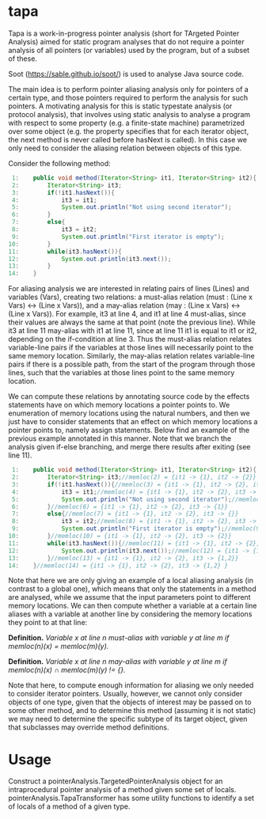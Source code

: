 # tapa

Tapa is a work-in-progress pointer analysis (short for TArgeted Pointer Analysis) aimed for static program analyses that do not require a pointer analysis of all pointers (or variables) used by the program, but of a subset of these.

Soot (https://sable.github.io/soot/) is used to analyse Java source code.

The main idea is to perform pointer aliasing analysis only for pointers of a certain type, and those pointers required to perform the analysis for such pointers. A motivating analysis for this is static typestate analysis (or protocol analysis), that involves using static analysis to analyse a program with respect to some property (e.g. a finite-state machine) parametrized over some object (e.g. the property specifies that for each iterator object, the next method is never called before hasNext is called). In this case we only need to consider the aliasing relation between objects of this type.

Consider the following method:

```java
 1:    public void method(Iterator<String> it1, Iterator<String> it2){
 2:        Iterator<String> it3;
 3:        if(!it1.hasNext()){
 4:            it3 = it1;
 5:            System.out.println("Not using second iterator");
 6:        }
 7:        else{
 8:            it3 = it2;
 9:            System.out.println("First iterator is empty");
10:        }
11:        while(it3.hasNext()){
12:            System.out.println(it3.next());
13:        }
14:    }
```

For aliasing analysis we are interested in relating pairs of lines (Lines) and variables (Vars), creating two relations: a must-alias relation (must : (Line x Vars) <-> (Line x Vars)), and a may-alias relation (may : (Line x Vars) <-> (Line x Vars)). For example, it3 at line 4, and it1 at line 4 must-alias, since their values are always the same at that point (note the previous line). While it3 at line 11 may-alias with it1 at line 11, since at line 11 it1 is equal to it1 or it2, depending on the if-condition at line 3. Thus the must-alias relation relates variable-line pairs if the variables at those lines will necessarily point to the same memory location. Similarly, the may-alias relation relates variable-line pairs if there is a possible path, from the start of the program through those lines, such that the variables at those lines point to the same memory location.

We can compute these relations by annotating source code by the effects statements have on which memory locations a pointer points to. We enumeration of memory locations using the natural numbers, and then we just have to consider statements that an effect on which memory locations a pointer points to, namely assign statements. Below find an example of the previous example annotated in this manner. Note that we branch the analysis given if-else branching, and merge there results after exiting (see line 11).

```java
 1:    public void method(Iterator<String> it1, Iterator<String> it2){
 2:        Iterator<String> it3;//memloc(2) = {it1 -> {1}, it2 -> {2}}
 3:        if(!it1.hasNext()){//memloc(3) = {it1 -> {1}, it2 -> {2}, it3 -> {}}
 4:            it3 = it1;//memloc(4) = {it1 -> {1}, it2 -> {2}, it3 -> {}}
 5:            System.out.println("Not using second iterator");//memloc(5) = {it1 -> {1}, it2 -> {2}, it3 -> {1}}
 6:        }//memloc(6) = {it1 -> {1}, it2 -> {2}, it3 -> {1}}
 7:        else{//memloc(7) = {it1 -> {1}, it2 -> {2}, it3 -> {}}
 8:            it3 = it2;//memloc(8) = {it1 -> {1}, it2 -> {2}, it3 -> {}}
 9:            System.out.println("First iterator is empty");//memloc(9) = {it1 -> {1}, it2 -> {2}, it3 -> {2}}
10:        }//memloc(10) = {it1 -> {1}, it2 -> {2}, it3 -> {2}}
11:        while(it3.hasNext()){//memloc(11) = {it1 -> {1}, it2 -> {2}, it3 -> {1,2}}
12:            System.out.println(it3.next());//memloc(12) = {it1 -> {1}, it2 -> {2}, it3 -> {1,2}}
13:        }//memloc(13) = {it1 -> {1}, it2 -> {2}, it3 -> {1,2}}
14:    }//memloc(14) = {it1 -> {1}, it2 -> {2}, it3 -> {1,2} }
```

Note that here we are only giving an example of a local aliasing analysis (in contrast to a global one), which means that only the statements in a method are analysed, while we assume that the input parameters point to different memory locations. We can then compute whether a variable at a certain line aliases with a variable at another line by considering the memory locations they point to at that line:

__Definition.__ _Variable x at line n must-alias with variable y at line m if memloc(n)(x) = memloc(m)(y)._

__Definition.__ _Variable x at line n may-alias with variable y at line m if memloc(n)(x) ∩ memloc(m)(y) != {}._

Note that here, to compute enough information for aliasing we only needed to consider iterator pointers. Usually, however, we cannot only consider objects of one type, given that the objects of interest may be passed on to some other method, and to determine this method (assuming it is not static) we may need to determine the specific subtype of its target object, given that subclasses may override method definitions.

# Usage

Construct a pointerAnalysis.TargetedPointerAnalysis object for an intraprocedural pointer analysis of a method given some set of locals. pointerAnalysis.TapaTransformer has some utility functions to identify a set of locals of a method of a given type.